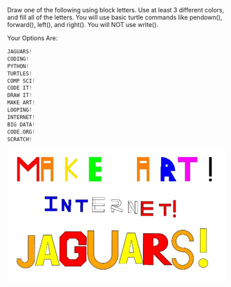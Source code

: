 Draw one of the following using block letters. Use at least 3 different colors, and fill all of the letters. You will use basic turtle commands like pendown(), forward(), left(), and right(). You will NOT use write().

Your Options Are:

```python
JAGUARS!
CODING!
PYTHON!
TURTLES!
COMP SCI!
CODE IT!
DRAW IT!
MAKE ART!
LOOPING!
INTERNET!
BIG DATA!
CODE.ORG!
SCRATCH!
```
![blockletters](/blockletters.jpg)
